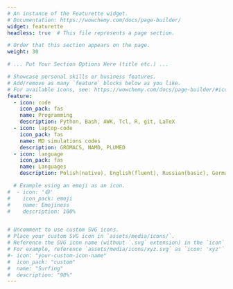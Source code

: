 ```yaml
---
# An instance of the Featurette widget.
# Documentation: https://wowchemy.com/docs/page-builder/
widget: featurette
headless: true  # This file represents a page section.

# Order that this section appears on the page.
weight: 30

# ... Put Your Section Options Here (title etc.) ...

# Showcase personal skills or business features.
# Add/remove as many `feature` blocks below as you like.
# For available icons, see: https://wowchemy.com/docs/page-builder/#icons
feature:
  - icon: code
    icon_pack: fas
    name: Programming
    description: Python, Bash, AWK, Tcl, R, git, LaTeX
  - icon: laptop-code
    icon_pack: fas
    name: MD simulations codes
    description: GROMACS, NAMD, PLUMED
  - icon: language
    icon_pack: fas
    name: Languages
    description: Polish(native), English(fluent), Russian(basic), German(basic)

  # Example using an emoji as an icon.
#  - icon: '😄'
#    icon_pack: emoji
#    name: Emojiness
#    description: 100%


# Uncomment to use custom SVG icons.
# Place your custom SVG icon in `assets/media/icons/`.
# Reference the SVG icon name (without `.svg` extension) in the `icon` field.
# For example, reference `assets/media/icons/xyz.svg` as `icon: 'xyz'`
#- icon: "your-custom-icon-name"
#  icon_pack: "custom"
#  name: "Surfing"
#  description: "90%"
---
```

